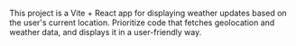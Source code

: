 <!-- Use this file to provide workspace-specific custom instructions to Copilot. For more details, visit https://code.visualstudio.com/docs/copilot/copilot-customization#_use-a-githubcopilotinstructionsmd-file -->

This project is a Vite + React app for displaying weather updates based on the user's current location. Prioritize code that fetches geolocation and weather data, and displays it in a user-friendly way.
